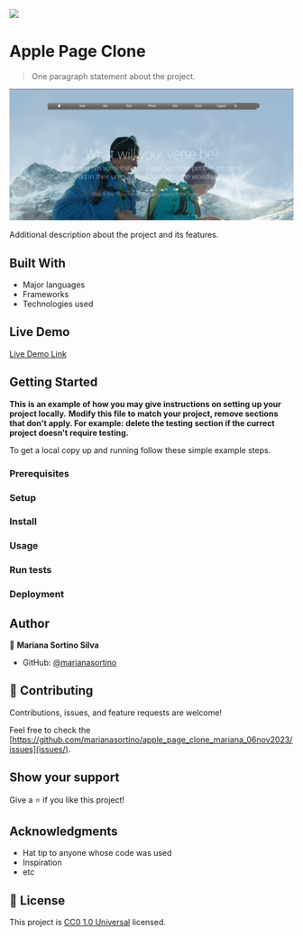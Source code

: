 ![](https://img.shields.io/badge/Uneweb-blue)

# Apple Page Clone
> One paragraph statement about the project.

![screenshot](./app_screenshot_1.png)

Additional description about the project and its features.

## Built With

- Major languages
- Frameworks
- Technologies used

## Live Demo

[Live Demo Link](https://marianasortino.github.io/apple_page_clone_mariana_06nov2023/)


## Getting Started

**This is an example of how you may give instructions on setting up your project locally.**
**Modify this file to match your project, remove sections that don't apply. For example: delete the testing section if the currect project doesn't require testing.**


To get a local copy up and running follow these simple example steps.

### Prerequisites

### Setup

### Install

### Usage

### Run tests

### Deployment



## Author

👤 **Mariana Sortino Silva**

- GitHub: [@marianasortino](https://github.com/marianasortino)
## 🤝 Contributing

Contributions, issues, and feature requests are welcome!

Feel free to check the [https://github.com/marianasortino/apple_page_clone_mariana_06nov2023/issues](issues/).

## Show your support

Give a ⭐️ if you like this project!

## Acknowledgments

- Hat tip to anyone whose code was used
- Inspiration
- etc

## 📝 License

This project is [CC0 1.0 Universal](LICENSE) licensed.
